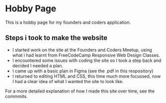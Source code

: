 # Hobby Page
This is a hobby page for my founders and coders application.

## Steps i took to make the website
- I started work on the site at the Founders and Coders Meetup, using what i had learnt from FreeCodeCamp Responsive Web Design Classes.
- I encountered some issues with coding the site so I took a step back and decided I needed a plan. 
- I came up with a basic plan in Figma (see the .pdf in this respository)
- I returned to editing HTML and CSS, this time much more focussed, now I had a clear idea of what I wanted the site to look like.  

For a more detailed explanation of how I made this site over time, see the commmits. 